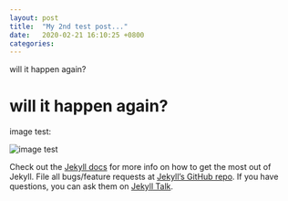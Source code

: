 ```yaml
---
layout: post
title:  "My 2nd test post..."
date:   2020-02-21 16:10:25 +0800
categories: 
---
```

will it happen again?
# will it happen again?

image test:

![image test](/JekyllDemo/imgs/eyesight.jpg)

Check out the [Jekyll docs][jekyll-docs] for more info on how to get the most out of Jekyll. File all bugs/feature requests at [Jekyll’s GitHub repo][jekyll-gh]. If you have questions, you can ask them on [Jekyll Talk][jekyll-talk].

[jekyll-docs]: https://jekyllrb.com/docs/home
[jekyll-gh]:   https://github.com/jekyll/jekyll
[jekyll-talk]: https://talk.jekyllrb.com/
